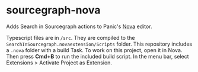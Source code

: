 # sourcegraph-nova

Adds Search in Sourcegraph actions to Panic's [Nova](nova.app) editor.

Typescript files are in `/src`. They are compiled to the `SearchInSourcegraph.novaextension/Scripts` folder. This repository includes a `.nova` folder with a build Task. To work on this project, open it in Nova. Then press **Cmd+B** to run the included build script. In the menu bar, select Extensions > Activate Project as Extension.
